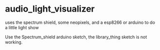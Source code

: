 # audio_light_visualizer
uses the spectrum shield, some neopixels, and a esp8266 or arduino to do a little light show

Use the Spectrum_shield arduino sketch, the library_thing sketch is not working.